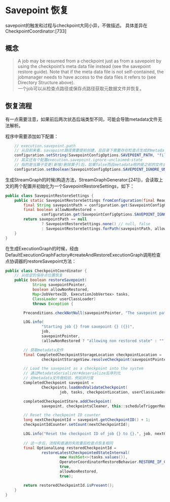 # Savepoint 恢复

savepoint的触发和过程与checkpoint大同小异，不做描述。
具体差异在CheckpointCoordinator:[733]

## 概念

> A job may be resumed from a checkpoint just as from a savepoint by using the checkpoint’s meta data file instead (see the savepoint restore guide). Note that if the meta data file is not self-contained, the jobmanager needs to have access to the data files it refers to (see Directory Structure above). \
> 一个job可以从检查点路径或保存点路径获取元数据文件并恢复。

## 恢复流程

有一点需要注意，如果前后两次状态后端类型不同，可能会导致metadata文件无法解析。

程序中需要添加如下配置：

```java
    // execution.savepoint.path
    // 从目前来看，savapoint路径需要提前创建，且目录下需要存在检查点生成的metadata文件
    configuration.setString(SavepointConfigOptions.SAVEPOINT_PATH, "file:///D://savepoint");
    // 其实还有个配置execution.savepoint.ignore-unclaimed-state
    // 指的是当算子变更(新增/删除算子)后，如果false而且metadata用的是之前的文件会起不来
    configuration.setBoolean(SavepointConfigOptions.SAVEPOINT_IGNORE_UNCLAIMED_STATE, true);
```

生成StreamGraph的时候(构造方法，StreamGraphGenerator:[241])，会读取上文的两个配置并初始化为一个SavepointRestoreSettings，如下：

```java
public class SavepointRestoreSettings {
    public static SavepointRestoreSettings fromConfiguration(final ReadableConfig configuration) {
        final String savepointPath = configuration.get(SavepointConfigOptions.SAVEPOINT_PATH);
        final boolean allowNonRestored =
                configuration.get(SavepointConfigOptions.SAVEPOINT_IGNORE_UNCLAIMED_STATE);
        return savepointPath == null
                ? SavepointRestoreSettings.none() // null, false
                : SavepointRestoreSettings.forPath(savepointPath, allowNonRestored);
    }
}
```

在生成ExecutionGraph的时候，经由DefaultExecutionGraphFactory#createAndRestoreExecutionGraph调用检查点协调器的restoreSavepoint方法：

```java
public class CheckpointCoordinator {
    // 从给定的保存点位置恢复
    public boolean restoreSavepoint(
            String savepointPointer,
            boolean allowNonRestored,
            Map<JobVertexID, ExecutionJobVertex> tasks,
            ClassLoader userClassLoader)
            throws Exception {

        Preconditions.checkNotNull(savepointPointer, "The savepoint path cannot be null.");

        LOG.info(
                "Starting job {} from savepoint {} ({})",
                job,
                savepointPointer,
                (allowNonRestored ? "allowing non restored state" : ""));

        // 获取metadata文件
        final CompletedCheckpointStorageLocation checkpointLocation =
                checkpointStorageView.resolveCheckpoint(savepointPointer);

        // Load the savepoint as a checkpoint into the system
        // 通过MetadataSerializer#deserialize反序列化
        // 对metadata文件做校验，例如并行度
        CompletedCheckpoint savepoint =
                Checkpoints.loadAndValidateCheckpoint(
                        job, tasks, checkpointLocation, userClassLoader, allowNonRestored);

        completedCheckpointStore.addCheckpoint(
                savepoint, checkpointsCleaner, this::scheduleTriggerRequest);

        // Reset the checkpoint ID counter
        long nextCheckpointId = savepoint.getCheckpointID() + 1;
        checkpointIdCounter.setCount(nextCheckpointId);

        LOG.info("Reset the checkpoint ID of job {} to {}.", job, nextCheckpointId);
        
        // 这一步后，流程和普通的失败重启检查点恢复相同
        final OptionalLong restoredCheckpointId =
                restoreLatestCheckpointedStateInternal(
                        new HashSet<>(tasks.values()),
                        OperatorCoordinatorRestoreBehavior.RESTORE_IF_CHECKPOINT_PRESENT,
                        true,
                        allowNonRestored,
                        true);

        return restoredCheckpointId.isPresent();
    }
}
```
